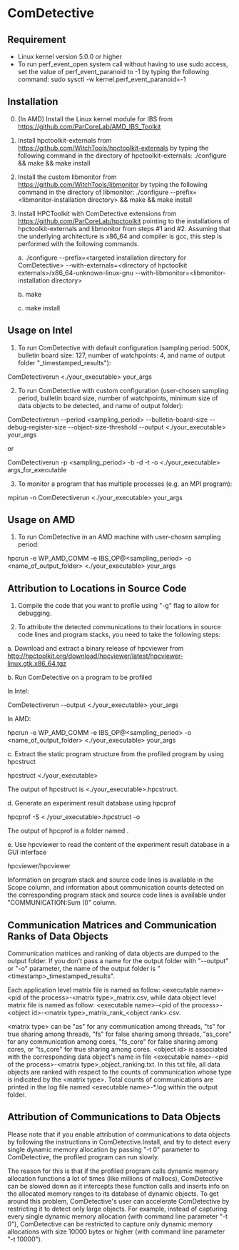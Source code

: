 # ComDetective

## Requirement

- Linux kernel version 5.0.0 or higher
- To run perf_event_open system call without having to use sudo access,
set the value of perf_event_paranoid to -1 by typing the following command:
sudo sysctl -w kernel.perf_event_paranoid=-1

## Installation

0. (In AMD) Install the Linux kernel module for IBS from https://github.com/ParCoreLab/AMD_IBS_Toolkit
1. Install hpctoolkit-externals from https://github.com/WitchTools/hpctoolkit-externals
by typing the following command in the directory of hpctoolkit-externals:
        ./configure && make && make install
2. Install the custom libmonitor from https://github.com/WitchTools/libmonitor
by typing the following command in the directory of libmonitor:
        ./configure \-\-prefix=\<libmonitor-installation directory\> && make && make install
3. Install HPCToolkit with ComDetective extensions from
	https://github.com/ParCoreLab/hpctoolkit pointing to the installations of hpctoolkit-externals and libmonitor from steps \#1 and \#2. Assuming that the underlying architecture is x86_64 and compiler is gcc, this step is performed with the following commands.

	a. ./configure \-\-prefix=\<targeted installation directory for ComDetective\> \-\-with-externals=\<directory of hpctoolkit externals\>/x86_64-unknown-linux-gnu \-\-with-libmonitor=\<libmonitor-installation directory\>

	b. make

	c. make install


## Usage on Intel

1. To run ComDetective with default configuration (sampling period: 500K, bulletin board size: 127, number of watchpoints: 4, and name of output folder "<timestamp>_timestamped_results"):

ComDetectiverun <./your_executable> your_args

2. To run ComDetective with custom configuration (user-chosen sampling period, bulletin board size,
number of watchpoints, minimum size of data objects to be detected, and name of output folder):

ComDetectiverun --period <sampling_period> --bulletin-board-size <bulletin board size> --debug-register-size <number of debug registers> --object-size-threshold <minimum number of bytes of detectable objects> --output <name of output folder> <./your_executable> your_args

or

ComDetectiverun -p <sampling_period> -b <bulletin board size> -d <number of debug registers> -t <minimum number of bytes of detectable objects> -o <name of output folder> <./your_executable> args_for_executable

3. To monitor a program that has multiple processes (e.g. an MPI program):

mpirun -n <process count> ComDetectiverun <./your_executable> your_args


## Usage on AMD

1. To run ComDetective in an AMD machine with user-chosen sampling period:

hpcrun -e WP_AMD_COMM -e IBS_OP@<sampling_period> -o <name_of_output_folder> <./your_executable> your_args


## Attribution to Locations in Source Code

1. Compile the code that you want to profile using "-g" flag to allow for debugging.

2. To attribute the detected communications to their locations in source code lines and program stacks,
you need to take the following steps:

a. Download and extract a binary release of hpcviewer from
http://hpctoolkit.org/download/hpcviewer/latest/hpcviewer-linux.gtk.x86_64.tgz

b. Run ComDetective on a program to be profiled

In Intel:

ComDetectiverun --output <name of output folder> <./your_executable> your_args

In AMD:

hpcrun -e WP_AMD_COMM -e IBS_OP@<sampling_period> -o <name_of_output_folder> <./your_executable> your_args

c. Extract the static program structure from the profiled program by using hpcstruct

hpcstruct <./your_executable>

The output of hpcstruct is <./your_executable>.hpcstruct.

d. Generate an experiment result database using hpcprof

hpcprof -S <./your_executable>.hpcstruct -o <name of database> <name of output folder>

The output of hpcprof is a folder named <name of database>.

e. Use hpcviewer to read the content of the experiment result database in a GUI interface

hpcviewer/hpcviewer <name of database>

Information on program stack and source code lines is available in the Scope column, and
information about communication counts detected on the corresponding program stack and
source code lines is available under "COMMUNICATION:Sum (I)" column.


## Communication Matrices and Communication Ranks of Data Objects

Communication matrices and ranking of data objects are dumped to the output folder. 
If you don't pass a name for the output folder with "--output" or "-o" parameter, 
the name of the output folder is "\<timestamp\>_timestamped_results". 

Each application level matrix file is named as follow: \<executable name\>-\<pid of the process\>-\<matrix type\>_matrix.csv, 
while data object level matrix file is named as follow: \<executable name\>-\<pid of the process\>-\<object id\>-\<matrix type\>\_matrix_rank\_<object rank\>.csv. 

\<matrix type\> can be "as" for any communication among threads, "ts" for true sharing among threads, 
"fs" for false sharing among threads, "as_core" for any communication among cores, 
"fs_core" for false sharing among cores, or "ts_core" for true sharing among cores. 
\<object id\> is associated with the corresponding data object's name in file \<executable name\>-\<pid of the process\>-\<matrix type\>_object_ranking.txt. 
In this txt file, all data objects are ranked with respect to the counts of communication whose type is indicated by the \<matrix type\>. 
Total counts of communications are printed in the log file named \<executable name\>-*.log within the output folder.


## Attribution of Communications to Data Objects

Please note that if you enable attribution of communications to data objects by following 
the instructions in ComDetective.Install, and try to detect every single dynamic memory allocation
by passing "-t 0" parameter to ComDetective, the profiled program can run slowly.  

The reason for this is that if the profiled program calls dynamic memory allocation functions 
a lot of times (like millions of mallocs), ComDetective can be slowed down 
as it intercepts these function calls and inserts info on the allocated memory ranges
to its database of dynamic objects. To get around this problem, ComDetective's user can accelerate
ComDetective by restricting it to detect only large objects. 
For example, instead of capturing every single dynamic memory allocation 
(with command line parameter "-t 0"), ComDetective can be restricted to capture only dynamic memory allocations 
with size 10000 bytes or higher (with command line parameter "-t 10000").

